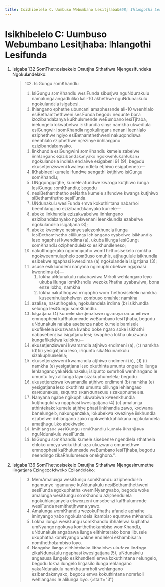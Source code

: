 ```yaml
---
title: Isikhibelelo C. Uumbuso Webumbano Lesitjhaba&#58; Ihlangothi Lesifunda
---
```


# Isikhibelelo C: Uumbuso Webumbano Lesitjhaba: Ihlangothi Lesifunda 

1.	Isigaba 132 SomThethosisekelo Omutjha Sithathwa Njengesifundeka Ngokulandelako:

	> 132\. IsiGungu somKhandlu
	> 
	> 1.	IsiGungu somKhandlu wesiFunda sibunjwa nguNdunakulu namalunga angadluliko kali-10 akhethwe nguNdunankulu ngokulandela isigabesi.
	> 2.	Ihlangano ephethe ubuncani amaphesende ali-10 weenhlalo esiBethamthethweni sesiFunda begodu nequnte bona izozibandakanya kuRhulumende weBumbano lesiTjhaba, inelungelo lokwabelwa isikhundla sinye namkha ukwedlula esiGungwini somKhandlu ngokulingana nenani leenhlalo eziphethwe ngiyo esiBethamthethweni nakuqondiswa neenhlalo eziphethwe ngezinye iinhlangano ezizibandakanyako.
	> 3.	Iinkhundla esiGungwini somKhandlu kumele zabelwe iinhlangano ezizibandakanyako ngokwehlukahlukana ngokulandela indlela endlalwe esigabeni 91 (9), begodu ekusetjenzisweni kwaleyo ndlela etjhiwo esigabeneso—
	>	1.	IKhabinedi kumele ifundwe sengathi kutjhiwo isiGungu somKhandlu;
	>	1.	UNgqongqotjhe, kumele afundwe kwanga kutjhiwo ilunga lesiGungu somKhandlu; begodu
	>	1.	nesiBethamthetho seNarha kumele sifundwe kwanga kutjhiwo siBethamthetho sesiFunda.
	> 4.	UNdunakulu wesiFunda emva kokuthintana nabarholi beenhlangano ezizibandakanyako kumele—
	>	1.	abeke iinkhundla ezizakwabelwa iinhlangano ezizibandakanyako ngokwenani leenkhundla ezabelwe ngokulandela isigatjana (3);
	>	1.	abeke kwesinye nesinye salezonkhundla ilunga lesiBethamthetho elililunga lehlangano eyabelwe isikhundla leso ngaphasi kwendima (a), ukuba lilunga lesiGungu somKhandlu oziphendulelako esikhundleneso;
	>	1.	nakutlhogekako ngomnqopho womThethosisekelo namkha ngokweenrhuluphelo zomBuso omuhle, atjhugulule isikhundla esibekwe ngaphasi kwendima (a) ngokulandela isigatjana (3);
	>	1.	asuse esikhundleni nanyana ngimuphi obekwe ngaphasi kwendima (b)—
	>		1.	lokha uNdunakulu nakabawiwa Mrholi wehlangano leyo ukuba lilunga lomKhandlu wezokuPhatha uyabawiwa, bona enze lokho;             namkha
	>		1.	lokha nakutlhogwa mnqopho womThethosisekelo namkha kuseenrhuluphelweni zombuso omuhle; namkha
	>	1.	azalise, nakutlhogeka, ngokulandela indima (b) isikhundla selunga lesiGungu somKhandlu.
	> 5.	Isigatjana (4) kumele sisetjenziswe ngomoya omumethwe emnqopheni kaRhulumende weBumbano lesiTjhaba, begodu uNdunakulu nalaba asebenza nabo kumele bamisele ukufikelela ukuzwana kwabo boke ngaso soke isikhathi nabasebenzisa isigatjana lesi; kwaphela lokha ukuzwana kungafikelelwa kulokhu—
	>	1.	ekusetjenzisweni kwamandla atjhiwo endimeni (a), (c)         namkha (d)(ii) yesigatjana leso, isiqunto sikaNdunankulu sizakuphumelela;
	>	1.	ekusetjenzisweni kwamandla atjhiwo endimeni (b), (d) (i) namkha (e) yesigatjana leso okuthinta umuntu ongasilo ilunga lehlangano yakaNdunakulu; isiqunto somrholi wenhlangano le umuntu loyo alilunga layo sizakuphumelela; begodu
	>	1.	ukusetjenziswa kwamandla atjhiwo endimeni (b) namkha (e) yesigatjana leso okuthinta umuntu olilunga lehlangano kaNdunakulu, isiqunto sikaNdunakulu sizakuphumelela.
	> 6.	Nanyana ngabe ngikuphi ukwabiwa kweenkhundla kutjhugululwa ngaphasi kwesigatjana (4) (c) amalunga athintekako kumele atjhiye phasi iinkhundla zawo, kodwana banelungelo, nakungenzeka, lokubekwa kwezinye iinkhundla ezabelwe iinhlangano zabo ngokwehlukahlukana ngokulandela amatjhuguluko abekiweko.
	> 7.	Imihlangano yesiGungu somKhandlu kumele ikhanjiswe nguNdunakulu wesiFunda.
	> 8.	IsiGungu somKhandlu kumele sisebenze ngendlela ethathela ehloko umoya wokukhuthaza ukuzwana omumethwe emnqopheni kaRhulumende weBumbano lesiTjhaba, begodu neendingo zikaRhulumende onekghono.”.

2.	Isigaba 136 SomThethosisekelo Omutjha Sithathwa Njengesimumethe Iingatjana Ezingezelelweko Ezilandelako:

	> 3.	MemAmalunga wesiGungu somKhandlu aziphendulela ngamunye ngamunye kuNdunakulu nesiBethamthethweni sesiFunda ngokuphatha kwemiNyangwabo, begodu woke amalunga wesiGungu somKhandlu aziphendulela ngokuhlanganyela ekwenzeni umsebenzi kaRhulumende wesiFunda nemithetjhwana yawo.
	> 4.	Amalunga womKhandlu wezokuPhatha afanele aphathe iminyango yabo ngokulandela ikambiso equntwe mKhandlu.
	> 5.	Lokha ilunga wesiGungu somKhandlu libhalelwa kuphatha umNyango ngokuya komthethokambiso womKhandlu, uNdunakulu angabawa ilunga elithintekako bona libusele ukuphatha komNyango wakhe endleleni ekhambisana nomthethokambiso loyo.
	> 6.	Nangabe ilunga elithintekako libhalelwa ukufeza iindingo zikaNdunakulu ngaphasi kwesigatjana (5), uNdunakulu angasusa ilungelo esikhundleni emva kokuthintana nelungelo, begodu lokha ilungelo lingasilo ilunga lehlangano yakaNdunakulu namkha umrholi wehlangano ezibandakanyako, begodu emva kokuthintana nomrholi wehlangano le alilunga layo.
	> {:start="3"}